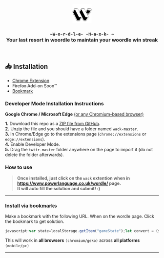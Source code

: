 <p align="center">
  <img alt="Wack Icon" src="./icon.png">
</p>

<h3 align="center" width=100px>
  
  ` ~W̵o̵r̵d̵l̵e̵ ̵H̵a̵x̵k̵ ~ `
  <br>
  Your last resort in woordle to maintain your woordle win streak
</h3>

<br>

## 📥 Installation 
  
- [Chrome Extension](#developer-mode-installation-instructions)
- ~~Firefox Add-on~~  Soon:tm:
- [Bookmark](#install-via-bookmarks)


### Developer Mode Installation Instructions

**Google Chrome / Microsoft Edge** [(or any Chromium-based browser)](https://www.zdnet.com/pictures/all-the-chromium-based-browsers/)  

**1.** Download this repo as a [ZIP file from GitHub](https://github.com/sreechar/wack/archive/refs/heads/main.zip). <br>
**2.** Unzip the file and you should have a folder named `wack-master`. <br>
**3.** In Chrome/Edge go to the extensions page (`chrome://extensions` or `edge://extensions`).<br>
**4.** Enable Developer Mode. <br>
**5.** Drag the `twttr-master` folder anywhere on the page to import it (do not delete the folder afterwards).

### How to use
> **Once installed, just click on the `wack` extention when in https://www.powerlanguage.co.uk/wordle/ page.** <br>
> **It will auto fill the solution and submit! :)**

---

### Install via bookmarks
Make a bookmark with the following URL. When on the wordle page. Click the bookmark to get solution.
```js
javascript:var state=localStorage.getItem("gameState");let convert = (state) => ((new Function( "return " + state) )());answer=convert(state).solution;function typeAnswer(x){window.dispatchEvent(new KeyboardEvent("keydown",x));};Array.from(answer).forEach(alphabet=>typeAnswer({key:alphabet}));typeAnswer({key:"Enter"});
```
This will work in **all browsers** `(chromium/geko)` across **all platforms** `(mobile/pc)`

---


